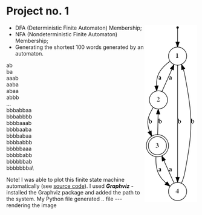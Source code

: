 #  Project no. 1

<img align="right" src="draw-finite-state-machine/automaton.gv.png">

- DFA (Deterministic Finite Automaton) Membership;
- NFA (Nondeterministic Finite Automaton) Membership;
- Generating the shortest 100 words generated by an automaton.

 <!--- ![graph](draw-finite-state-machine/automaton.gv.png) --> 


ab\
ba\
aaab\
aaba\
abaa\
abbb\
...\
bbbabbaa\
bbbabbbb\
bbbbaaab\
bbbbaaba\
bbbbabaa\
bbbbabbb\
bbbbbaaa\
bbbbbabb\
bbbbbbab\
bbbbbbba\

Note! I was able to plot this finite state machine automatically (see [source code](draw-finite-state-machine/app.py)). I used ***Graphviz*** - installed the Graphviz package and added the path to the system. My Python file generated .. file --- rendering the image
